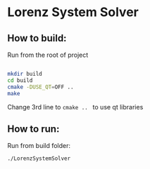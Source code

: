 # Lorenz System Solver

## How to build:

Run from the root of project


```bash

mkdir build  
cd build  
cmake -DUSE_QT=OFF ..  
make  

```

Change 3rd line to `cmake .. ` to use qt libraries


## How to run:

Run from build folder:

`./LorenzSystemSolver`

